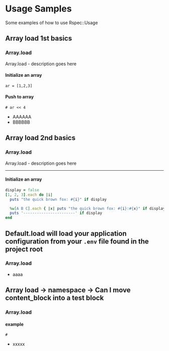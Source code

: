 # Usage Samples

Some examples of how to use Rspec::Usage

## Array load 1st basics

### Array.load

Array.load - description goes here

#### Initialize an array

```
ar = [1,2,3]
```

#### Push to array

```
# ar << 4
```

- AAAAAA
- BBBBBB

## Array load 2nd basics

### Array.load

Array.load - description goes here

---

#### Initialize an array

```ruby
display = false
[1, 2, 3].each do |i|
  puts "the quick brown fox: #{i}" if display

  %w[A B C].each { |x| puts "the quick brown fox: #{i}:#{x}" if display }
  puts '-----------------------' if display
end
```

## Default.load will load your application configuration from your `.env` file found in the project root

### Array.load

- aaaa

## Array load -> namespace -> Can I move content_block into a test block

### Array.load

#### example

```
#
```

- xxxxx

